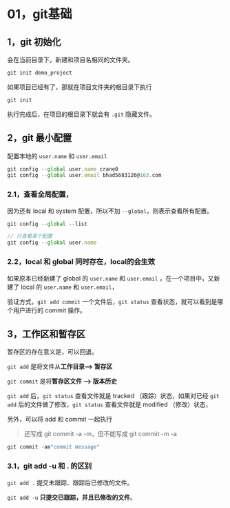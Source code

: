 # 01，git基础

## 1，git 初始化

会在当前目录下，新建和项目名相同的文件夹。
``` js
git init demo_project
```

如果项目已经有了，那就在项目文件夹的根目录下执行
``` js
git init
```

执行完成后，在项目的根目录下就会有 `.git` 隐藏文件。


## 2，git 最小配置

配置本地的 `user.name` 和 `user.email`
``` js
git config --global user.name crane0
git config --global user.email bhad5683126@163.com
```

### 2.1，查看全局配置，

因为还有 local 和 system 配置，所以不加 `--global`，则表示查看所有配置。
``` js
git config --global --list

// 只查看某个配置
git config --global user.name
```

### 2.2，local 和 global 同时存在，local的会生效

如果原本已经新建了 global 的 `user.name` 和 `user.email` ，在一个项目中，又新建了 local 的 `user.name` 和 `user.email`，

验证方式，`git add commit` 一个文件后，`git status` 查看状态，就可以看到是哪个用户进行的 commit 操作。


## 3，工作区和暂存区

暂存区的存在意义是，可以回退。

`git add` 是将文件从**工作目录--> 暂存区**

`git commit` 是将**暂存区文件 --> 版本历史**

`git add` 后，`git status` 查看文件就是 tracked （跟踪）状态，如果对已经 `git add` 后的文件做了修改，`git status` 查看文件就是 modified （修改）状态，

另外，可以将 add 和 commit 一起执行

> 还写成 git commit -a -m，但不能写成 git commit -m -a

``` js
git commit -am"commit message"
```

### 3.1，git add -u 和 . 的区别

`git add .` 提交未跟踪、跟踪后已修改的文件。

`git add -u` **只提交已跟踪，并且已修改的文件**。
